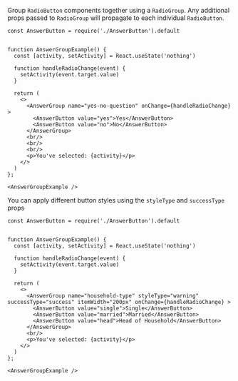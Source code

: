 Group `RadioButton` components together using a `RadioGroup`. Any additional props passed to `RadioGroup` will propagate to each individual `RadioButton`.

```
const AnswerButton = require('./AnswerButton').default


function AnswerGroupExample() {
  const [activity, setActivity] = React.useState('nothing')

  function handleRadioChange(event) {
    setActivity(event.target.value)
  }

  return (
    <>
      <AnswerGroup name="yes-no-question" onChange={handleRadioChange} >
        <AnswerButton value="yes">Yes</AnswerButton>
        <AnswerButton value="no">No</AnswerButton>
      </AnswerGroup>
      <br/>
      <br/>
      <br/>
      <p>You've selected: {activity}</p>
    </>
  )
};

<AnswerGroupExample />
```

You can apply different button styles using the `styleType` and `successType` props

```
const AnswerButton = require('./AnswerButton').default


function AnswerGroupExample() {
  const [activity, setActivity] = React.useState('nothing')

  function handleRadioChange(event) {
    setActivity(event.target.value)
  }

  return (
    <>
      <AnswerGroup name="household-type" styleType="warning" successType="success" itemWidth="200px" onChange={handleRadioChange} >
        <AnswerButton value="single">Single</AnswerButton>
        <AnswerButton value="married">Married</AnswerButton>
        <AnswerButton value="head">Head of Household</AnswerButton>
      </AnswerGroup>
      <br/>
      <p>You've selected: {activity}</p>
    </>
  )
};

<AnswerGroupExample />
```